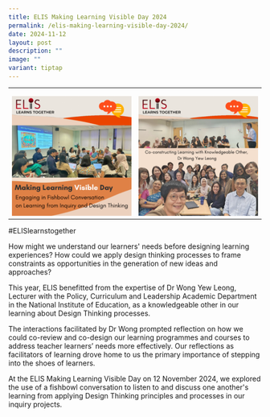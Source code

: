 ```yaml
---
title: ELIS Making Learning Visible Day 2024
permalink: /elis-making-learning-visible-day-2024/
date: 2024-11-12
layout: post
description: ""
image: ""
variant: tiptap
---
```

<p></p>
<table style="minWidth: 50px">
<colgroup>
<col>
<col>
</colgroup>
<tbody>
<tr>
<td rowspan="1" colspan="1">
<p></p>
<div class="isomer-image-wrapper">
<img style="width: 100%;" height="auto" width="100%" alt="" src="/images/MLVD1.png">
</div>
</td>
<td rowspan="1" colspan="1">
<p></p>
<div class="isomer-image-wrapper">
<img style="width: 100%" height="auto" width="100%" alt="" src="/images/MLVD2.png">
</div>
</td>
</tr>
</tbody>
</table>
<p>#ELISlearnstogether</p>
<p>How might we understand our learners' needs before designing learning
experiences? How could we apply design thinking processes to frame constraints
as opportunities in the generation of new ideas and approaches?</p>
<p>This year, ELIS benefitted from the expertise of Dr Wong Yew Leong, Lecturer
with the Policy, Curriculum and Leadership Academic Department in the National
Institute of Education, as a knowledgeable other in our learning about
Design Thinking processes.</p>
<p>The interactions facilitated by Dr Wong prompted reflection on how we
could co-review and co-design our learning programmes and courses to address
teacher learners’ needs more effectively. Our reflections as facilitators
of learning drove home to us the primary importance of stepping into the
shoes of learners.</p>
<p>At the ELIS Making Learning Visible Day on 12 November 2024, we explored
the use of a fishbowl conversation to listen to and discuss one another's
learning from applying Design Thinking principles and processes in our
inquiry projects.</p>
<p></p>